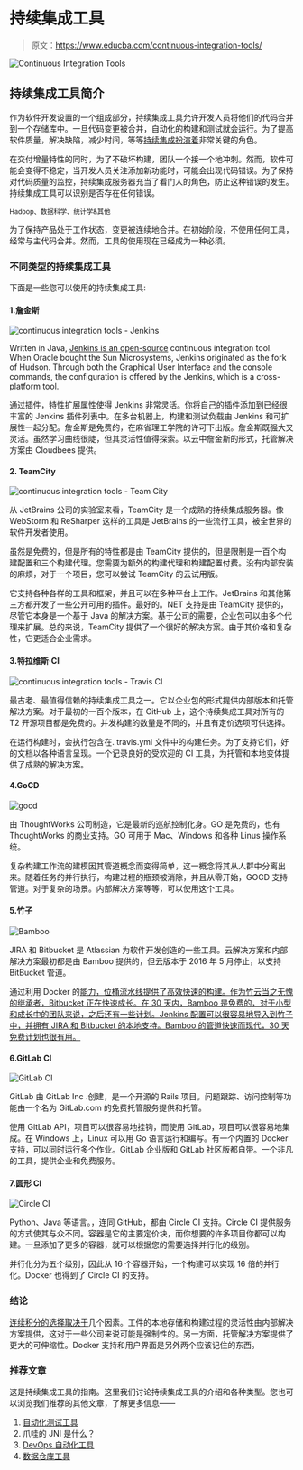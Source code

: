 # 持续集成工具

> 原文：<https://www.educba.com/continuous-integration-tools/>

![Continuous Integration Tools](img/c25ef59b5379452ff0e82098cfeba2b6.png)



## 持续集成工具简介

作为软件开发设置的一个组成部分，持续集成工具允许开发人员将他们的代码合并到一个存储库中。一旦代码变更被合并，自动化的构建和测试就会运行。为了提高软件质量，解决缺陷，减少时间，等等[持续集成扮演着](https://www.educba.com/continuous-integration-in-devops/)非常关键的角色。

在交付增量特性的同时，为了不破坏构建，团队一个接一个地冲刺。然而，软件可能会变得不稳定，当开发人员关注添加新功能时，可能会出现代码错误。为了保持对代码质量的监控，持续集成服务器充当了看门人的角色，防止这种错误的发生。持续集成工具可以识别是否存在任何错误。

<small>Hadoop、数据科学、统计学&其他</small>

为了保持产品处于工作状态，变更被连续地合并。在初始阶段，不使用任何工具，经常与主代码合并。然而，工具的使用现在已经成为一种必须。

### 不同类型的持续集成工具

下面是一些您可以使用的持续集成工具:

#### 1.詹金斯

![continuous integration tools - Jenkins](img/f3a9c8160a1e6e0ae3b93338bcd56971.png)



Written in Java, [Jenkins is an open-source](https://www.educba.com/what-is-jenkins/) continuous integration tool. When Oracle bought the Sun Microsystems, Jenkins originated as the fork of Hudson. Through both the Graphical User Interface and the console commands, the configuration is offered by the Jenkins, which is a cross-platform tool.

通过插件，特性扩展属性使得 Jenkins 非常灵活。你将自己的插件添加到已经很丰富的 Jenkins 插件列表中。在多台机器上，构建和测试负载由 Jenkins 和可扩展性一起分配。詹金斯是免费的，在麻省理工学院的许可下出版。詹金斯既强大又灵活。虽然学习曲线很陡，但其灵活性值得探索。以云中詹金斯的形式，托管解决方案由 Cloudbees 提供。

#### 2\. TeamCity

![continuous integration tools - Team City](img/9aa3101e89c683de823638b2aa519c35.png)



从 JetBrains 公司的实验室来看，TeamCity 是一个成熟的持续集成服务器。像 WebStorm 和 ReSharper 这样的工具是 JetBrains 的一些流行工具，被全世界的软件开发者使用。

虽然是免费的，但是所有的特性都是由 TeamCity 提供的，但是限制是一百个构建配置和三个构建代理。您需要为额外的构建代理和构建配置付费。没有内部安装的麻烦，对于一个项目，您可以尝试 TeamCity 的云试用版。

它支持各种各样的工具和框架，并且可以在多种平台上工作。JetBrains 和其他第三方都开发了一些公开可用的插件。最好的。NET 支持是由 TeamCity 提供的，尽管它本身是一个基于 Java 的解决方案。基于公司的需要，企业包可以由多个代理来扩展。总的来说，TeamCity 提供了一个很好的解决方案。由于其价格和复杂性，它更适合企业需求。

#### 3.特拉维斯·CI

![continuous integration tools - Travis CI](img/ef448d8c422c469f3909c94d4c28ec36.png)



最古老、最值得信赖的持续集成工具之一。它以企业包的形式提供内部版本和托管解决方案。对于最初的一百个版本，在 GitHub 上，这个持续集成工具对所有的 T2 开源项目都是免费的。并发构建的数量是不同的，并且有定价选项可供选择。

在运行构建时，会执行包含在. travis.yml 文件中的构建任务。为了支持它们，好的文档以各种语言呈现。一个记录良好的受欢迎的 CI 工具，为托管和本地变体提供了成熟的解决方案。

#### 4.GoCD

![gocd](img/857fffbfa9a62e6a25522851fe7423f1.png)



由 ThoughtWorks 公司制造，它是最新的巡航控制化身。GO 是免费的，也有 ThoughtWorks 的商业支持。GO 可用于 Mac、Windows 和各种 Linus 操作系统。

复杂构建工作流的建模因其管道概念而变得简单，这一概念将其从人群中分离出来。随着任务的并行执行，构建过程的瓶颈被消除，并且从零开始，GOCD 支持管道。对于复杂的场景。内部解决方案等等，可以使用这个工具。

#### 5.竹子

![Bamboo](img/eaea43adb94f28370fcee6247f36b436.png)



JIRA 和 Bitbucket 是 Atlassian 为软件开发创造的一些工具。云解决方案和内部解决方案最初都是由 Bamboo 提供的，但云版本于 2016 年 5 月停止，以支持 BitBucket 管道。

通过利用 Docker 的[能力，位桶流水线提供了高效快速的构建。作为竹云当之无愧的继承者，Bitbucket 正在快速成长。在 30 天内，Bamboo 是免费的，对于小型和成长中的团队来说，之后还有一些计划。Jenkins 配置可以很容易地导入到竹子中，并拥有 JIRA 和 Bitbucket 的本地支持。Bamboo 的管道快速而现代，30 天免费计划也很有用。](https://www.educba.com/what-is-docker-in-linux/)

#### 6.GitLab CI

![GitLab CI](img/bf04e40bd4b44145412eb4bb3e86558c.png)



GitLab 由 GitLab Inc .创建，是一个开源的 Rails 项目。问题跟踪、访问控制等功能由一个名为 GitLab.com 的免费托管服务提供和托管。

使用 GitLab API，项目可以很容易地挂钩，而使用 GitLab，项目可以很容易地集成。在 Windows 上，Linux 可以用 Go 语言运行和编写。有一个内置的 Docker 支持，可以同时运行多个作业。GitLab 企业版和 GitLab 社区版都自带。一个非凡的工具，提供企业和免费服务。

#### 7.圆形 CI

![Circle CI](img/cb44900cc12bc5a2347e5a2c22c5ba35.png)



Python、Java 等语言。，连同 GitHub，都由 Circle CI 支持。Circle CI 提供服务的方式使其与众不同。容器是它的主要定价块，而你想要的许多项目你都可以构建。一旦添加了更多的容器，就可以根据您的需要选择并行化的级别。

并行化分为五个级别，因此从 16 个容器开始，一个构建可以实现 16 倍的并行化。Docker 也得到了 Circle CI 的支持。

### 结论

[连续积分的选择取决于](https://www.educba.com/what-is-continuous-integration/)几个因素。工件的本地存储和构建过程的灵活性由内部解决方案提供，这对于一些公司来说可能是强制性的。另一方面，托管解决方案提供了更大的可伸缩性。Docker 支持和用户界面是另外两个应该记住的东西。

### 推荐文章

这是持续集成工具的指南。这里我们讨论持续集成工具的介绍和各种类型。您也可以浏览我们推荐的其他文章，了解更多信息——

1.  [自动化测试工具](https://www.educba.com/automation-testing-tools/)
2.  爪哇的 JNI 是什么？
3.  [DevOps 自动化工具](https://www.educba.com/devops-automation-tool/)
4.  [数据仓库工具](https://www.educba.com/data-warehouse-tools/)





